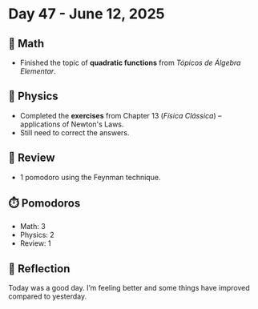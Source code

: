 # Day 47 - June 12, 2025

## 📘 Math
- Finished the topic of **quadratic functions** from *Tópicos de Álgebra Elementar*.

## 🧲 Physics
- Completed the **exercises** from Chapter 13 (*Física Clássica*) – applications of Newton's Laws.
- Still need to correct the answers.

## 🔁 Review
- 1 pomodoro using the Feynman technique.

## ⏱️ Pomodoros
- Math: 3
- Physics: 2
- Review: 1

## 💬 Reflection
Today was a good day. I’m feeling better and some things have improved compared to yesterday.
